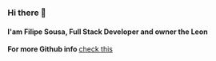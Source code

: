 ### Hi there 👋
#### I'am Filipe Sousa, Full Stack Developer and owner the Leon

<p>
  <b>For more Github info </b>
  <a href="https://gitprofilee.netlify.app/user?id=filipefilpe">check this</a>
</p>
<!--
**FilipeFilpe/FilipeFilpe** is a ✨ _special_ ✨ repository because its `README.md` (this file) appears on your GitHub profile.

Here are some ideas to get you started:

- 🔭 I’m currently working on ...
- 🌱 I’m currently learning ...
- 👯 I’m looking to collaborate on ...
- 🤔 I’m looking for help with ...
- 💬 Ask me about ...
- 📫 How to reach me: ...
- 😄 Pronouns: ...
- ⚡ Fun fact: ...
-->
